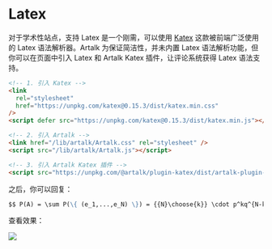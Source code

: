 # Latex

对于学术性站点，支持 Latex 是一个刚需，可以使用 [Katex](https://katex.org/) 这款被前端广泛使用的 Latex 语法解析器。Artalk 为保证简洁性，并未内置 Latex 语法解析功能，但你可以在页面中引入 Latex 和 Artalk Katex 插件，让评论系统获得 Latex 语法支持。

```html
<!-- 1. 引入 Katex -->
<link
  rel="stylesheet"
  href="https://unpkg.com/katex@0.15.3/dist/katex.min.css"
/>
<script defer src="https://unpkg.com/katex@0.15.3/dist/katex.min.js"></script>

<!-- 2. 引入 Artalk -->
<link href="/lib/artalk/Artalk.css" rel="stylesheet" />
<script src="/lib/artalk/Artalk.js"></script>

<!-- 3. 引入 Artalk Katex 插件 -->
<script src="https://unpkg.com/@artalk/plugin-katex/dist/artalk-plugin-katex.js"></script>
```

之后，你可以回复：

```md
$$ P(A) = \sum P(\{ (e_1,...,e_N) \}) = {{N}\choose{k}} \cdot p^kq^{N-k} $$
```

查看效果：

![](/images/latex-support/1.png)
